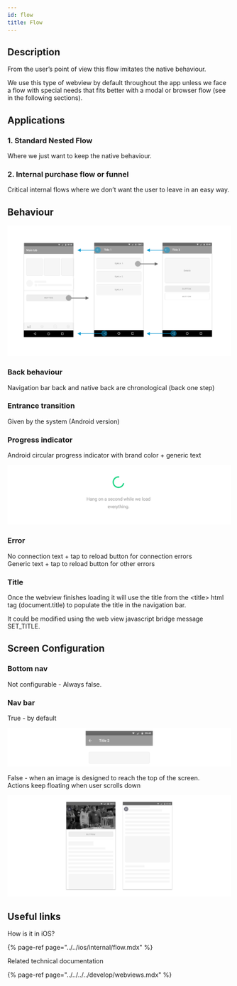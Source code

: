 ```yaml
---
id: flow
title: Flow
---
```


## Description

From the user’s point of view this flow imitates the native behaviour.

We use this type of webview by default throughout the app unless we face a flow with special needs that fits better with a modal or browser flow \(see in the following sections\).

## Applications

### 1. Standard Nested Flow

Where we just want to keep the native behaviour.

### 2. Internal purchase flow or funnel

Critical internal flows where we don’t want the user to leave in an easy way.  


## Behaviour

![Android Internal Flow Behaviour](../../../../img/android_internal_flow.png)

### Back behaviour

Navigation bar back and native back are chronological \(back one step\)

### Entrance transition

Given by the system \(Android version\)

### Progress indicator

Android circular progress indicator with brand color + generic text

![](../../../../img/android_progress-indicator.png)

### Error

No connection text + tap to reload button for connection errors  
Generic text + tap to reload button for other errors

### Title

Once the webview finishes loading it will use the title from the &lt;title&gt; html tag \(document.title\) to populate the title in the navigation bar.

It could be modified using the web view javascript bridge message SET\_TITLE.

## Screen Configuration

### Bottom nav

Not configurable - Always false.

### Nav bar

True - by default

![](../../../../img/android_internal_flow_navbar_true.png)

False - when an image is designed to reach the top of the screen.   
Actions keep floating when user scrolls down

![](../../../../img/android_internal_flow_navbar_false.png)

## Useful links

How is it in iOS?

{% page-ref page="../../ios/internal/flow.mdx" %}

  
Related technical documentation 

{% page-ref page="../../../../develop/webviews.mdx" %}

